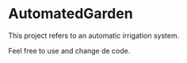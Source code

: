 # AutomatedGarden

This project refers to an automatic irrigation system.


Feel free to use and change de code.
